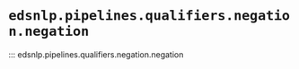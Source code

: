 # `edsnlp.pipelines.qualifiers.negation.negation`

::: edsnlp.pipelines.qualifiers.negation.negation
